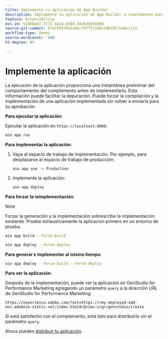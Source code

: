 ```yaml
---
title: Implemente su aplicación de App Builder
description: Implemente su aplicación de App Builder o complemento para GenStudio for Performance Marketing.
feature: Extensibility
exl-id: 51888ab7-7772-4ac8-838d-26db3019e9b0
source-git-commit: 6fef5933421a56cf9f77c19bc198f017ee6c117e
workflow-type: tm+mt
source-wordcount: '160'
ht-degree: 0%

---
```


# Implemente la aplicación

La ejecución de la aplicación proporciona una instantánea preliminar del comportamiento del complemento antes de implementarlo. Esta información puede facilitar la depuración. Puede forzar la compilación y la implementación de una aplicación implementada sin volver a enviarla para su aprobación.

**Para ejecutar la aplicación**:

Ejecutar la aplicación en `https://localhost:9080`:

```bash
aio app run
```

**Para implementar la aplicación**:

1. Vaya al espacio de trabajo de implementación. Por ejemplo, para desplazarse al espacio de trabajo de producción:

   ```bash
   aio app use -w Production
   ```

1. Implemente la aplicación:

   ```bash
   aio app deploy
   ```

**Para forzar la reimplementación**:

>[!NOTE]
>
>Forzar la generación y la implementación sobrescribe la implementación existente. Pruebe exhaustivamente la aplicación primero en un entorno de prueba.

```bash
aio app build --force-build
```

```bash
aio app deploy --force-deploy
```

**Para generar e implementar al mismo tiempo**:

```bash
aio app deploy --force-build --force-deploy
```

**Para ver la aplicación**:

Después de la implementación, puede ver la aplicación en GenStudio for Performance Marketing agregando un parámetro `query` a la dirección URL de GenStudio for Performance Marketing:

`https://experience.adobe.com/?ext=https://<my-deployed-add-on>.adobeio-static.net/index.html#/@<ims-org>/genstudio/create`

Si está satisfecho con el complemento, está listo para distribuirlo sin el parámetro `query`.

Ahora puedes [distribuir tu aplicación](distribute-app.md).
